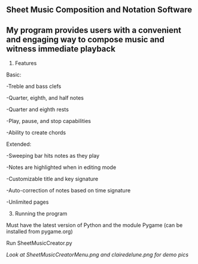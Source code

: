Sheet Music Composition and Notation Software
------------------------
My program provides users with a convenient and engaging way to compose music and witness immediate playback
-------------------------

1) Features

Basic:

-Treble and bass clefs

-Quarter, eighth, and half notes

-Quarter and eighth rests

-Play, pause, and stop capabilities

-Ability to create chords

Extended:

-Sweeping bar hits notes as they play

-Notes are highlighted when in editing mode

-Customizable title and key signature

-Auto-correction of notes based on time signature

-Unlimited pages

3) Running the program

Must have the latest version of Python and the module Pygame (can be installed from pygame.org)

Run SheetMusicCreator.py 


*Look at SheetMusicCreatorMenu.png and clairedelune.png for demo pics*
